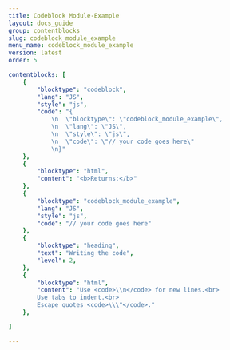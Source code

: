 ```yaml
---
title: Codeblock Module-Example
layout: docs_guide
group: contentblocks
slug: codeblock_module_example
menu_name: codeblock_module_example
version: latest
order: 5

contentblocks: [
	{
		"blocktype": "codeblock",
		"lang": "JS",
		"style": "js",
		"code": "{
			\n	\"blocktype\": \"codeblock_module_example\",
			\n	\"lang\": \"JS\",
			\n	\"style\": \"js\",
			\n	\"code\": \"// your code goes here\"
			\n}"
	},
	{
		"blocktype": "html",
		"content": "<b>Returns:</b>"
	},
	{
		"blocktype": "codeblock_module_example",
		"lang": "JS",
		"style": "js",
		"code": "// your code goes here"
	},
	{
		"blocktype": "heading",
		"text": "Writing the code",
		"level": 2,
	},
	{
		"blocktype": "html",
		"content": "Use <code>\\n</code> for new lines.<br>
		Use tabs to indent.<br>
		Escape quotes <code>\\\"</code>."
	},

]

---
```

